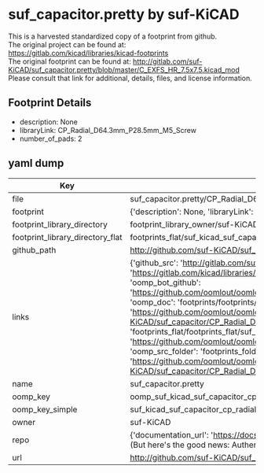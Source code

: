 # suf_capacitor.pretty by suf-KiCAD  
This is a harvested standardized copy of a footprint from github.  
The original project can be found at:  
https://gitlab.com/kicad/libraries/kicad-footprints  
The original footprint can be found at:
http://gitlab.com/suf-KiCAD/suf_capacitor.pretty/blob/master/C_EXFS_HR_7.5x7.5.kicad_mod
Please consult that link for additional, details, files, and license information.  
## Footprint Details
* description: None  
* libraryLink: CP_Radial_D64.3mm_P28.5mm_M5_Screw  
* number_of_pads: 2  
## yaml dump  
| Key | Value |  
| --- | --- |  
| file | suf_capacitor.pretty/CP_Radial_D64.3mm_P28.5mm_M5_Screw.kicad_mod |  
| footprint | {'description': None, 'libraryLink': 'CP_Radial_D64.3mm_P28.5mm_M5_Screw', 'number_of_pads': 2} |  
| footprint_library_directory | footprint_library_owner/suf-KiCAD_suf_capacitor.pretty |  
| footprint_library_directory_flat | footprints_flat/suf_kicad_suf_capacitor_cp_radial_d64_3mm_p28_5mm_m5_screw/working |  
| github_path | http://github.com/suf-KiCAD/suf_capacitor.pretty/blob/master/CP_Radial_D64.3mm_P28.5mm_M5_Screw.kicad_mod |  
| links | {'github_src': 'http://gitlab.com/suf-KiCAD/suf_capacitor.pretty/blob/master/C_EXFS_HR_7.5x7.5.kicad_mod', 'github_src_repo': 'https://gitlab.com/kicad/libraries/kicad-footprints', 'oomp_bot': 'footprints/suf_kicad_suf_capacitor_cp_radial_d64_3mm_p28_5mm_m5_screw/working', 'oomp_bot_github': 'https://github.com/oomlout/oomlout_oomp_footprint_bot/tree/main/footprints/suf_kicad_suf_capacitor_cp_radial_d64_3mm_p28_5mm_m5_screw/working', 'oomp_doc': 'footprints/footprints/suf-KiCAD/suf_capacitor/CP_Radial_D64.3mm_P28.5mm_M5_Screw/working/', 'oomp_doc_github': 'https://github.com/oomlout/oomlout_oomp_footprint_doc/tree/main/footprints/footprints/suf-KiCAD/suf_capacitor/CP_Radial_D64.3mm_P28.5mm_M5_Screw/working', 'oomp_src_flat': 'footprints_flat/footprints_flat/suf_kicad_suf_capacitor_cp_radial_d64_3mm_p28_5mm_m5_screw/working', 'oomp_src_flat_github': 'https://github.com/oomlout/oomlout_oomp_footprint_src/tree/main/footprints_flat/suf_kicad_suf_capacitor_cp_radial_d64_3mm_p28_5mm_m5_screw/working', 'oomp_src_folder': 'footprints_folder/footprints_folder/suf-KiCAD/suf_capacitor/CP_Radial_D64.3mm_P28.5mm_M5_Screw/working', 'oomp_src_folder_github': 'https://github.com/oomlout/oomlout_oomp_footprint_src/tree/main/footprints_folder/suf-KiCAD/suf_capacitor/CP_Radial_D64.3mm_P28.5mm_M5_Screw/working'} |  
| name | suf_capacitor.pretty |  
| oomp_key | oomp_suf_kicad_suf_capacitor_cp_radial_d64_3mm_p28_5mm_m5_screw |  
| oomp_key_simple | suf_kicad_suf_capacitor_cp_radial_d64_3mm_p28_5mm_m5_screw |  
| owner | suf-KiCAD |  
| repo | {'documentation_url': 'https://docs.github.com/rest/overview/resources-in-the-rest-api#rate-limiting', 'message': "API rate limit exceeded for 84.66.173.59. (But here's the good news: Authenticated requests get a higher rate limit. Check out the documentation for more details.)"} |  
| url | http://github.com/suf-KiCAD/suf_capacitor.pretty |  

